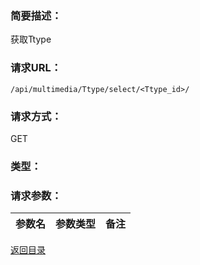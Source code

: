 ### **简要描述：**

获取Ttype

### **请求URL：**

`/api/multimedia/Ttype/select/<Ttype_id>/`

### **请求方式：**

GET

### **类型：**

### **请求参数：**

|参数名|参数类型|备注|
|:--|:--|:--|

[返回目录](../base.md)